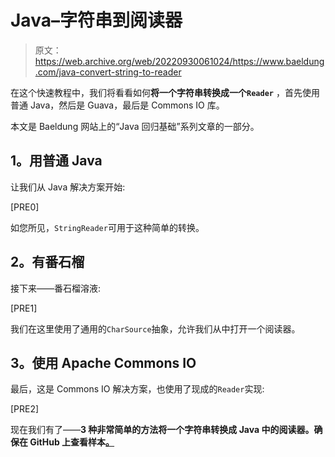 # Java–字符串到阅读器

> 原文：<https://web.archive.org/web/20220930061024/https://www.baeldung.com/java-convert-string-to-reader>

在这个快速教程中，我们将看看如何**将一个字符串转换成一个`Reader`** ，首先使用普通 Java，然后是 Guava，最后是 Commons IO 库。

本文是 Baeldung 网站上的“Java 回归基础”系列文章的一部分。

## **1。用普通 Java**

让我们从 Java 解决方案开始:

[PRE0]

如您所见，`StringReader`可用于这种简单的转换。

## **2。有番石榴**

接下来——番石榴溶液:

[PRE1]

我们在这里使用了通用的`CharSource`抽象，允许我们从中打开一个阅读器。

## **3。使用 Apache Commons IO**

最后，这是 Commons IO 解决方案，也使用了现成的`Reader`实现:

[PRE2]

现在我们有了——**3 种非常简单的方法将一个字符串转换成 Java 中的阅读器。确保在 GitHub 上查看样本[。](https://web.archive.org/web/20221013193920/https://github.com/eugenp/tutorials/tree/master/core-java-modules/core-java-io-conversions)**